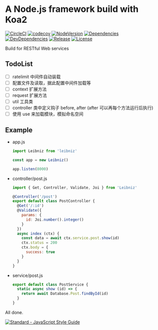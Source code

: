 # A Node.js framework build with Koa2

[![CircleCI](https://circleci.com/gh/ruiming/leibniz.svg?style=shield)](https://circleci.com/gh/ruiming/leibniz)
[![codecov](https://codecov.io/gh/ruiming/leibniz/branch/master/graph/badge.svg)](https://codecov.io/gh/ruiming/leibniz)
[![NodeVersion](https://img.shields.io/node/v/leibniz.svg)](https://img.shields.io/node/v/leibniz.svg)
[![Dependencies](https://img.shields.io/david/ruiming/leibniz.svg?maxAge=2592000)](https://img.shields.io/david/ruiming/leibniz.svg?maxAge=2592000)
[![DevDependencies](https://img.shields.io/david/dev/ruiming/leibniz.svg?maxAge=2592000)](https://img.shields.io/david/dev/ruiming/leibniz.svg?maxAge=2592000)
[![Release](https://img.shields.io/github/release/ruiming/leibniz.svg?maxAge=2592000)](https://img.shields.io/github/release/ruiming/leibniz.svg?maxAge=2592000)
[![License](https://img.shields.io/npm/l/leibniz.svg?maxAge=2592000)](https://img.shields.io/npm/l/leibniz.svg?maxAge=2592000)


Build for RESTful Web services

## TodoList

- [ ] ratelimit 中间件自动装载
- [ ] 配置文件及读取，据此配置中间件加载等
- [ ] context 扩展方法
- [ ] request 扩展方法
- [ ] util 工具类
- [ ] controller 类中定义钩子 before, after (after 可以再每个方法运行后执行)
- [ ] 使用 use 来加载模块，模拟命名空间

## Example

- app.js
  ```javascript
  import Leibniz from 'leibniz'

  const app = new Leibniz()

  app.listen(8000)
  ```

- controller/post.js
  ```javascript
  import { Get, Controller, Validate, Joi } from 'Leibniz'

  @Controller('/post')
  export default class PostController {
    @Get('/:id')
    @Validate({
      params: {
        id: Joi.number().integer()
      }
    })
    async index (ctx) {
      const data = await ctx.service.post.show(id)
      ctx.status = 200
      ctx.body = {
        success: true
      }
    }
  }
  ```

- service/post.js
  ```javascript
  export default class PostService {
    static async show (id) => {
      return await Database.Post.findById(id)
    }
  }
  ```


All done.


[![Standard - JavaScript Style Guide](https://cdn.rawgit.com/feross/standard/master/badge.svg)](https://github.com/feross/standard)
